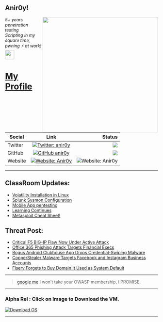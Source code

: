 <h2>Anir0y!</h2>
<img align='right' src="https://github-readme-stats.vercel.app/api?username=anir0y&show_icons=true&theme=dark" width="380">
<p><em>5+ years penetration testing<br>
  Scripting in my square time, pwning ⚡ at work!<img src="https://media.giphy.com/media/WUlplcMpOCEmTGBtBW/giphy.gif" width="30"> 
</em></p>



# [My Profile](https://anir0y.in/refer=githubreadme)

| Social   |      Link      | Status|
|----------|:-------------:|--:|
| Twitter |  [![Twitter: anir0y](https://img.shields.io/twitter/follow/anir0y?label=Follow%20me&style=plastic)](https://twitter.com/anir0y)| ![](https://img.shields.io/badge/Status-Online-blue)|
| GitHub |    [![GitHub anir0y](https://img.shields.io/github/followers/anir0y?label=Fork%20me&style=plastic)](https://github.com/anir0y)   | ![](https://img.shields.io/badge/Status-Online-blue)|
| Website |    [![Website: Anir0y](https://img.shields.io/badge/Website-anir0y.in-blue?style=flat-square&logo=google-chrome)](anir0y.in)    |  ![Website: Anir0y](https://img.shields.io/website?down_color=red&down_message=Server%20is%20Dead&style=flat-square&up_color=green&up_message=Online&url=https%3A%2F%2Fanir0y.in) |

---

## ClassRoom Updates:

<!-- CLASS:START -->
- [Volatility Installation in Linux](https://classroom.anir0y.in/post/vol2-installation/)
- [Splunk Sysmon Configuration](https://classroom.anir0y.in/post/splunk-sysmon/)
- [Mobile App pentesting](https://classroom.anir0y.in/post/learnings-mobileapppt/)
- [Learning Continues](https://classroom.anir0y.in/post/learnings/)
- [Metasploit Cheat Sheet!](https://classroom.anir0y.in/post/metasploit-cheat-sheet/)
<!-- CLASS:END -->

## Threat Post:

<!-- THREAT:START -->
- [Critical F5 BIG-IP Flaw Now Under Active Attack](https://threatpost.com/critical-f5-big-ip-flaw-now-under-active-attack/164940/)
- [Office 365 Phishing Attack Targets Financial Execs](https://threatpost.com/office-365-phishing-attack-financial-execs/164925/)
- [Bogus Android Clubhouse App Drops Credential-Swiping Malware](https://threatpost.com/android-clubhouse-app-malware/164915/)
- [CopperStealer Malware Targets Facebook and Instagram Business Accounts](https://threatpost.com/copperstealer-hijacks-accounts/164919/)
- [Fiserv Forgets to Buy Domain It Used as System Default](https://threatpost.com/fiserv-forgets-to-buy-domain-it-used-as-system-default/164903/)
<!-- THREAT:END -->
---


> [google me](https://google.com/search?q=@anir0y) I won't take your OWASP membership, I PROMISE. 

---
### Alpha Rel : Click on Image to Download the VM.
[![Download OS](https://i.imgur.com/4RUjCIA.png)](https://sourceforge.net/projects/classroom-os/files/latest/download)

---


